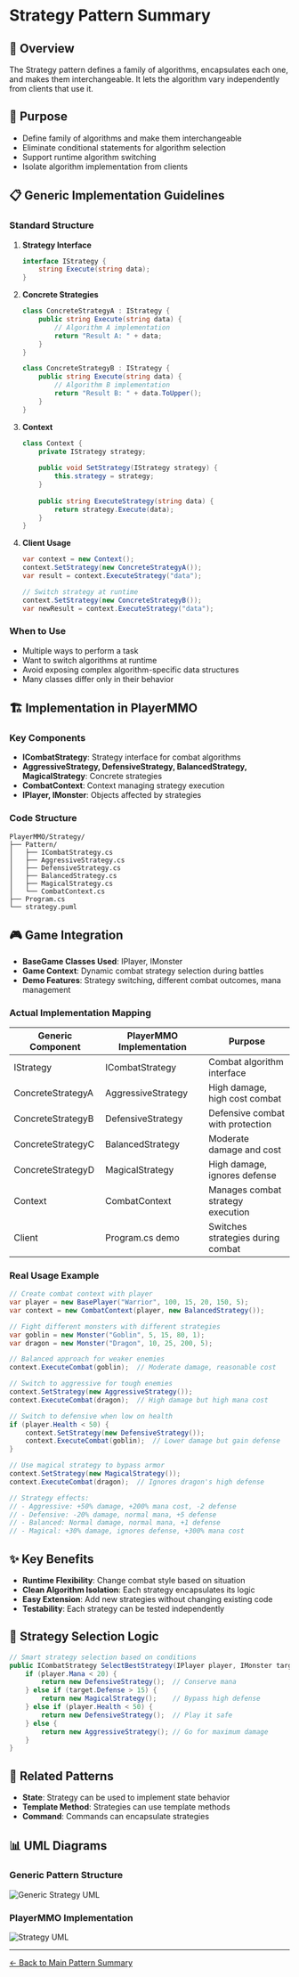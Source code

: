 # Strategy Pattern Summary

## 📖 Overview
The Strategy pattern defines a family of algorithms, encapsulates each one, and makes them interchangeable. It lets the algorithm vary independently from clients that use it.

## 🎯 Purpose
- Define family of algorithms and make them interchangeable
- Eliminate conditional statements for algorithm selection
- Support runtime algorithm switching
- Isolate algorithm implementation from clients

## 📋 Generic Implementation Guidelines

### Standard Structure
1. **Strategy Interface**
   ```csharp
   interface IStrategy {
       string Execute(string data);
   }
   ```

2. **Concrete Strategies**
   ```csharp
   class ConcreteStrategyA : IStrategy {
       public string Execute(string data) {
           // Algorithm A implementation
           return "Result A: " + data;
       }
   }
   
   class ConcreteStrategyB : IStrategy {
       public string Execute(string data) {
           // Algorithm B implementation
           return "Result B: " + data.ToUpper();
       }
   }
   ```

3. **Context**
   ```csharp
   class Context {
       private IStrategy strategy;
       
       public void SetStrategy(IStrategy strategy) {
           this.strategy = strategy;
       }
       
       public string ExecuteStrategy(string data) {
           return strategy.Execute(data);
       }
   }
   ```

4. **Client Usage**
   ```csharp
   var context = new Context();
   context.SetStrategy(new ConcreteStrategyA());
   var result = context.ExecuteStrategy("data");
   
   // Switch strategy at runtime
   context.SetStrategy(new ConcreteStrategyB());
   var newResult = context.ExecuteStrategy("data");
   ```

### When to Use
- Multiple ways to perform a task
- Want to switch algorithms at runtime
- Avoid exposing complex algorithm-specific data structures
- Many classes differ only in their behavior

## 🏗️ Implementation in PlayerMMO

### Key Components
- **ICombatStrategy**: Strategy interface for combat algorithms
- **AggressiveStrategy, DefensiveStrategy, BalancedStrategy, MagicalStrategy**: Concrete strategies
- **CombatContext**: Context managing strategy execution
- **IPlayer, IMonster**: Objects affected by strategies

### Code Structure
```
PlayerMMO/Strategy/
├── Pattern/
│   ├── ICombatStrategy.cs
│   ├── AggressiveStrategy.cs
│   ├── DefensiveStrategy.cs
│   ├── BalancedStrategy.cs
│   ├── MagicalStrategy.cs
│   └── CombatContext.cs
├── Program.cs
└── strategy.puml
```

## 🎮 Game Integration
- **BaseGame Classes Used**: IPlayer, IMonster
- **Game Context**: Dynamic combat strategy selection during battles
- **Demo Features**: Strategy switching, different combat outcomes, mana management

### Actual Implementation Mapping
| Generic Component | PlayerMMO Implementation | Purpose |
|------------------|-------------------------|---------|
| IStrategy | ICombatStrategy | Combat algorithm interface |
| ConcreteStrategyA | AggressiveStrategy | High damage, high cost combat |
| ConcreteStrategyB | DefensiveStrategy | Defensive combat with protection |
| ConcreteStrategyC | BalancedStrategy | Moderate damage and cost |
| ConcreteStrategyD | MagicalStrategy | High damage, ignores defense |
| Context | CombatContext | Manages combat strategy execution |
| Client | Program.cs demo | Switches strategies during combat |

### Real Usage Example
```csharp
// Create combat context with player
var player = new BasePlayer("Warrior", 100, 15, 20, 150, 5);
var context = new CombatContext(player, new BalancedStrategy());

// Fight different monsters with different strategies
var goblin = new Monster("Goblin", 5, 15, 80, 1);
var dragon = new Monster("Dragon", 10, 25, 200, 5);

// Balanced approach for weaker enemies
context.ExecuteCombat(goblin);  // Moderate damage, reasonable cost

// Switch to aggressive for tough enemies
context.SetStrategy(new AggressiveStrategy());
context.ExecuteCombat(dragon);  // High damage but high mana cost

// Switch to defensive when low on health
if (player.Health < 50) {
    context.SetStrategy(new DefensiveStrategy());
    context.ExecuteCombat(goblin);  // Lower damage but gain defense
}

// Use magical strategy to bypass armor
context.SetStrategy(new MagicalStrategy());
context.ExecuteCombat(dragon);  // Ignores dragon's high defense

// Strategy effects:
// - Aggressive: +50% damage, +200% mana cost, -2 defense
// - Defensive: -20% damage, normal mana, +5 defense  
// - Balanced: Normal damage, normal mana, +1 defense
// - Magical: +30% damage, ignores defense, +300% mana cost
```

## ✨ Key Benefits
- **Runtime Flexibility**: Change combat style based on situation
- **Clean Algorithm Isolation**: Each strategy encapsulates its logic
- **Easy Extension**: Add new strategies without changing existing code
- **Testability**: Each strategy can be tested independently

## 🔧 Strategy Selection Logic
```csharp
// Smart strategy selection based on conditions
public ICombatStrategy SelectBestStrategy(IPlayer player, IMonster target) {
    if (player.Mana < 20) {
        return new DefensiveStrategy();  // Conserve mana
    } else if (target.Defense > 15) {
        return new MagicalStrategy();    // Bypass high defense
    } else if (player.Health < 50) {
        return new DefensiveStrategy();  // Play it safe
    } else {
        return new AggressiveStrategy(); // Go for maximum damage
    }
}
```

## 🔗 Related Patterns
- **State**: Strategy can be used to implement state behavior
- **Template Method**: Strategies can use template methods
- **Command**: Commands can encapsulate strategies

## 📊 UML Diagrams

### Generic Pattern Structure
![Generic Strategy UML](../Strategy/generic_strategy.png)

### PlayerMMO Implementation
![Strategy UML](../Strategy/strategy.png)

---
[← Back to Main Pattern Summary](../Summaries/README.md)
